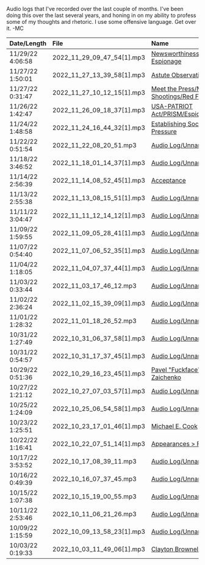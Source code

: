 Audio logs that I've recorded over the last couple of months.
I've been doing this over the last several years, and honing in on my ability to profess some of my thoughts and rhetoric.
I use some offensive language.
Get over it.
-MC

| Date/Length      | File                       | Name                                                                                                        |
|:-----------------|:---------------------------|:------------------------------------------------------------------------------------------------------------|
| 11/29/22 4:06:58 | 2022_11_29_09_47_54[1].mp3 | [Newsworthiness and Espionage](https://drive.google.com/file/d/1qD6QCVJsvf1RCCq9ZNJnxKITlSRod2iH)           |
| 11/27/22 1:50:01 | 2022_11_27_13_39_58[1].mp3 | [Astute Observations](https://drive.google.com/file/d/1ZVej4gKyFTIP1S9Vs02mr4kcKArIQ_H1)                    |
| 11/27/22 0:31:47 | 2022_11_27_10_12_15[1].mp3 | [Meet the Press/Mass Shootings/Red Flag](https://drive.google.com/file/d/1keZXeFhBWyRk9xIZsoH_e_iW23_4xG9I) |
| 11/26/22 1:42:47 | 2022_11_26_09_18_37[1].mp3 | [USA-PATRIOT Act/PRISM/Espionage](https://drive.google.com/file/d/1vwTcFZ4cVDP14H90A6nKUrViM5un_1IO)        |
| 11/24/22 1:48:58 | 2022_11_24_16_44_32[1].mp3 | [Establishing Social Pressure](https://drive.google.com/file/d/1jtsctbz0Dy29nGn90bJlfHapSl-irK88)           |
| 11/22/22 0:51:54 | 2022_11_22_08_20_51.mp3    | [Audio Log/Unnamed](https://drive.google.com/file/d/1JZYjMlG27pZfKHK1rYrBjt9Po1Ps7ptl)                      |
| 11/18/22 3:46:52 | 2022_11_18_01_14_37[1].mp3 | [Audio Log/Unnamed](https://drive.google.com/file/d/1xDp7A8PH0SwEDdNRIHN13pB0C2_T4jHJ)                      |
| 11/14/22 2:56:39 | 2022_11_14_08_52_45[1].mp3 | [Acceptance](https://drive.google.com/file/d/1Hyuw7Td2wltQOxOZcc3JOc518yW9fCId)                             |
| 11/13/22 2:55:38 | 2022_11_13_08_15_51[1].mp3 | [Audio Log/Unnamed](https://drive.google.com/file/d/1IUYeFGCWSyIuJJAfObcRB7lzlCJP3hPZ)                      |
| 11/11/22 3:04:47 | 2022_11_11_12_14_12[1].mp3 | [Audio Log/Unnamed](https://drive.google.com/file/d/1tpFkJYUvMG8JDWPHY67hv0rbepKMSqg3)                      |
| 11/09/22 1:59:55 | 2022_11_09_05_28_41[1].mp3 | [Audio Log/Unnamed](https://drive.google.com/file/d/1uc75Le-XCjic3OF_H33tluJJNV_x_Yfs)                      |
| 11/07/22 0:54:40 | 2022_11_07_06_52_35[1].mp3 | [Audio Log/Unnamed](https://drive.google.com/file/d/1XwE8b_NSLIZaREwCMGX8j63yqsiNj3Yp)                      |
| 11/04/22 1:18:05 | 2022_11_04_07_37_44[1].mp3 | [Audio Log/Unnamed](https://drive.google.com/file/d/1KzJifsxK9CTpXOSkQaLjboSMm2BXuecB)                      |
| 11/03/22 0:33:44 | 2022_11_03_17_46_12.mp3    | [Audio Log/Unnamed](https://drive.google.com/file/d/1Cb2zGBdTTsFcBKj4ps7G6KMN_GopwAqS)                      |
| 11/02/22 2:36:24 | 2022_11_02_15_39_09[1].mp3 | [Audio Log/Unnamed](https://drive.google.com/file/d/1QU6Newg-2MrJRQaPw6IyzzXpSM5QLWuU)                      |
| 11/01/22 1:28:32 | 2022_11_01_18_26_52.mp3    | [Audio Log/Unnamed](https://drive.google.com/file/d/18wakkyLoIH0cDklWc1bAc8CUoyf0pzos)                      |
| 10/31/22 1:27:49 | 2022_10_31_06_37_58[1].mp3 | [Audio Log/Unnamed](https://drive.google.com/file/d/1_GCjEJ1S24rlU6OnFhs7PcVkRtcidd2n)                      |
| 10/31/22 0:54:57 | 2022_10_31_17_37_45[1].mp3 | [Audio Log/Unnamed](https://drive.google.com/file/d/1uvy7Pm2fJ3V7UoiS0XI6hPi1xWubneqx)                      |
| 10/29/22 0:51:36 | 2022_10_29_16_23_45[1].mp3 | [Pavel "Fuckface" Zaichenko](https://drive.google.com/file/d/1ZFsolgUZudKj3zxVaRRzU01RFYShzxa3)             |
| 10/27/22 1:21:12 | 2022_10_27_07_03_57[1].mp3 | [Audio Log/Unnamed](https://drive.google.com/file/d/1YU1HGEPsMgiC-GPydxpJgGx9e74P2PCr)                      |
| 10/25/22 1:24:09 | 2022_10_25_06_54_58[1].mp3 | [Audio Log/Unnamed](https://drive.google.com/file/d/1bi6IipR9sTCoXeKZ_N4NG7ddPhhamotV)                      |
| 10/23/22 1:25:51 | 2022_10_23_17_01_46[1].mp3 | [Michael E. Cook](https://drive.google.com/file/d/1GOhQ-B1Q5SwIF5lb00rqY9VgOe4AVcy6)                        |
| 10/22/22 1:16:41 | 2022_10_22_07_51_14[1].mp3 | [Appearances > Facts](https://drive.google.com/file/d/1XyVvSnmM4O1zOCYx2HbGVO8f4KIzO3un)                    |
| 10/17/22 3:53:52 | 2022_10_17_08_39_11.mp3    | [Audio Log/Unnamed](https://drive.google.com/file/d/1V50JZiDkwdRTkTc3Yuv5IaOZHPJZRc9m)                      |
| 10/16/22 0:49:39 | 2022_10_16_07_37_45.mp3    | [Audio Log/Unnamed](https://drive.google.com/file/d/1V-2XjzKzSIQyzpqF6Pm86nAkg827Y_bk)                      |
| 10/15/22 1:07:38 | 2022_10_15_19_00_55.mp3    | [Audio Log/Unnamed](https://drive.google.com/file/d/1GBZVpFSLfk-AFQ9ojSeTZSEGHTsYAQvj)                      |
| 10/11/22 2:53:46 | 2022_10_11_06_21_26.mp3    | [Audio Log/Unnamed](https://drive.google.com/file/d/1T52QwZPAXQmQR9ZyDeV90f3QkQSix3cU)                      |
| 10/09/22 1:15:59 | 2022_10_09_13_58_23[1].mp3 | [Audio Log/Unnamed](https://drive.google.com/file/d/1IiH51zwLJjsDKEuJYwUcmIXGv_UluO20)                      |
| 10/03/22 0:19:33 | 2022_10_03_11_49_06[1].mp3 | [Clayton Brownell](https://drive.google.com/file/d/16m6v0NgadTw99bwjk3rgGQBvK8NHrthv)                       |
